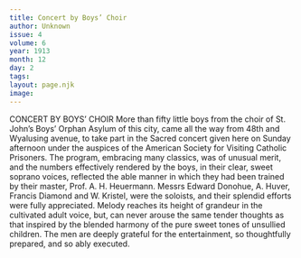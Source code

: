 ```yaml
---
title: Concert by Boys’ Choir
author: Unknown
issue: 4
volume: 6
year: 1913
month: 12
day: 2
tags:
layout: page.njk
image:
---
```

CONCERT BY BOYS’ CHOIR    More than fifty little boys from the choir of St. John’s Boys’ Orphan Asylum of this city, came all the way from 48th and Wyalusing avenue, to take part in the Sacred concert given here on Sunday afternoon under the auspices of the American Society for Visiting Catholic Prisoners. The program, embracing many classics, was of unusual merit, and the numbers effectively rendered by the boys, in their clear, sweet soprano voices, reflected the able manner in which they had been trained by their master, Prof. A. H. Heuermann. Messrs Edward Donohue, A. Huver, Francis Diamond and W. Kristel, were the soloists, and their splendid efforts were fully appreciated. Melody reaches its height of grandeur in the cultivated adult voice, but, can never arouse the same tender thoughts as that inspired by the blended harmony of the pure sweet tones of unsullied children. The men are deeply grateful for the entertainment, so thoughtfully prepared, and so ably executed. 
